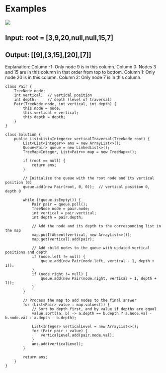 # Examples

![](https://assets.leetcode.com/uploads/2021/01/29/vtree1.jpg)

Input: root = [3,9,20,null,null,15,7]
--------
Output: [[9],[3,15],[20],[7]]
----------
Explanation:
Column -1: Only node 9 is in this column.
Column 0: Nodes 3 and 15 are in this column in that order from top to bottom.
Column 1: Only node 20 is in this column.
Column 2: Only node 7 is in this column.
```
class Pair {
    TreeNode node;
    int vertical;  // vertical position
    int depth;     // depth (level of traversal)
    Pair(TreeNode node, int vertical, int depth) {
        this.node = node;
        this.vertical = vertical;
        this.depth = depth;
    }
}

class Solution {
    public List<List<Integer>> verticalTraversal(TreeNode root) {
        List<List<Integer>> ans = new ArrayList<>();
        Queue<Pair> queue = new LinkedList<>();
        TreeMap<Integer, List<Pair>> map = new TreeMap<>();

        if (root == null) {
            return ans;
        }

        // Initialize the queue with the root node and its vertical position (0)
        queue.add(new Pair(root, 0, 0));  // vertical position 0, depth 0

        while (!queue.isEmpty()) {
            Pair pair = queue.poll();
            TreeNode node = pair.node;
            int vertical = pair.vertical;
            int depth = pair.depth;

            // Add the node and its depth to the corresponding list in the map
            map.putIfAbsent(vertical, new ArrayList<>());
            map.get(vertical).add(pair);

            // Add child nodes to the queue with updated vertical positions and depth
            if (node.left != null) {
                queue.add(new Pair(node.left, vertical - 1, depth + 1));
            }
            if (node.right != null) {
                queue.add(new Pair(node.right, vertical + 1, depth + 1));
            }
        }

        // Process the map to add nodes to the final answer
        for (List<Pair> value : map.values()) {
            // Sort by depth first, and by value if depths are equal
            value.sort((a, b) -> a.depth == b.depth ? a.node.val - b.node.val : a.depth - b.depth);
            
            List<Integer> verticalLevel = new ArrayList<>();
            for (Pair pair : value) {
                verticalLevel.add(pair.node.val);
            }
            ans.add(verticalLevel);
        }

        return ans;
    }
}
```